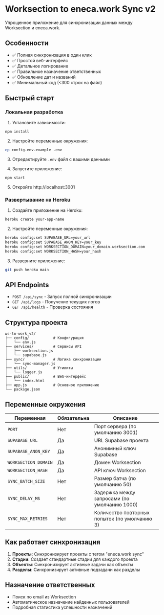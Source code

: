 
# Worksection to eneca.work Sync v2

Упрощенное приложение для синхронизации данных между Worksection и eneca.work.

## Особенности

- ✅ Полная синхронизация в один клик
- ✅ Простой веб-интерфейс
- ✅ Детальное логирование
- ✅ Правильное назначение ответственных
- ✅ Обновление дат и названий
- ✅ Минимальный код (<300 строк на файл)

## Быстрый старт

### Локальная разработка

1. Установите зависимости:
```bash
npm install
```

2. Настройте переменные окружения:
```bash
cp config.env.example .env
```

3. Отредактируйте `.env` файл с вашими данными

4. Запустите приложение:
```bash
npm start
```

5. Откройте http://localhost:3001

### Развертывание на Heroku

1. Создайте приложение на Heroku:
```bash
heroku create your-app-name
```

2. Настройте переменные окружения:
```bash
heroku config:set SUPABASE_URL=your_url
heroku config:set SUPABASE_ANON_KEY=your_key
heroku config:set WORKSECTION_DOMAIN=your_domain.worksection.com
heroku config:set WORKSECTION_HASH=your_hash
```

3. Разверните приложение:
```bash
git push heroku main
```

## API Endpoints

- `POST /api/sync` - Запуск полной синхронизации
- `GET /api/logs` - Получение текущих логов
- `GET /api/health` - Проверка состояния

## Структура проекта

```
ws-to-work_v2/
├── config/           # Конфигурация
│   └── env.js
├── services/         # Сервисы API
│   ├── worksection.js
│   └── supabase.js
├── sync/             # Логика синхронизации
│   └── sync-manager.js
├── utils/            # Утилиты
│   └── logger.js
├── public/           # Веб-интерфейс
│   └── index.html
├── app.js            # Основное приложение
└── package.json
```

## Переменные окружения

| Переменная | Обязательна | Описание |
|------------|-------------|----------|
| `PORT` | Нет | Порт сервера (по умолчанию 3001) |
| `SUPABASE_URL` | Да | URL Supabase проекта |
| `SUPABASE_ANON_KEY` | Да | Анонимный ключ Supabase |
| `WORKSECTION_DOMAIN` | Да | Домен Worksection |
| `WORKSECTION_HASH` | Да | API ключ Worksection |
| `SYNC_BATCH_SIZE` | Нет | Размер батча (по умолчанию 50) |
| `SYNC_DELAY_MS` | Нет | Задержка между запросами (по умолчанию 1000) |
| `SYNC_MAX_RETRIES` | Нет | Количество повторных попыток (по умолчанию 3) |

## Как работает синхронизация

1. **Проекты**: Синхронизирует проекты с тегом "eneca.work sync"
2. **Стадии**: Создает стандартные стадии для каждого проекта
3. **Объекты**: Синхронизирует активные задачи как объекты
4. **Разделы**: Синхронизирует активные подзадачи как разделы

## Назначение ответственных

- Поиск по email из Worksection
- Автоматическое назначение найденных пользователей
- Подробная статистика успешности назначений 